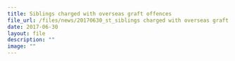 ```yaml
---
title: Siblings charged with overseas graft offences
file_url: /files/news/20170630_st_siblings charged with overseas graft offences.pdf
date: 2017-06-30
layout: file
description: ""
image: ""
---
```

